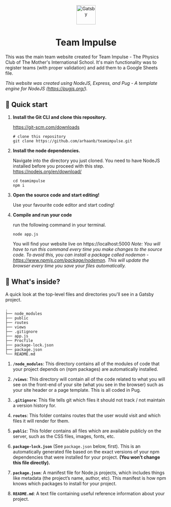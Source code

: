 <p align="center">
  <a href="https://www.gatsbyjs.org">
    <img alt="Gatsby" src="https://i.postimg.cc/mZKwxvc0/IMG-20191102-WA0002.jpg" width="60" />
  </a>
</p>
<h1 align="center">
  Team Impulse
</h1>

This was the main team website created for Team Impulse - The Physics Club of The Mother's International School. It's main functionality was to register teams (with proper validation) and add them to a Google Sheets file.

_This website was created using NodeJS, Express, and Pug - A template engine for NodeJS (https://pugjs.org/)._

## 🚀 Quick start

1.  **Install the Git CLI and clone this repository.**

    https://git-scm.com/downloads
    ```shell
    # clone this repository
    git clone https://github.com/arhaanb/teamimpulse.git
    ```

1.  **Install the node dependencies.**

    Navigate into the directory you just cloned. You need to have NodeJS installed before you proceed with this step.
    https://nodejs.org/en/download/

    ```shell
    cd teamimpulse
    npm i 
    ```

1.  **Open the source code and start editing!**

    Use your favourite code editor and start coding!

1. **Compile and run your code**

    run the following command in your terminal.
    ```shell
    node app.js
    ```
    You will find your website live on https://localhost:5000
    _Note: You will have to run this command every time you make changes to the source code. To avoid this, you can install a package called nodemon - https://www.npmjs.com/package/nodemon. This will update the browser every time you save your files automatically._

## 🧐 What's inside?

A quick look at the top-level files and directories you'll see in a Gatsby project.

    .
    ├── node_modules
    ├── public
    ├── routes
    ├── views
    ├── .gitignore
    ├── app.js
    ├── Procfile
    ├── package-lock.json
    ├── package.json
    └── README.md

1.  **`/node_modules`**: This directory contains all of the modules of code that your project depends on (npm packages) are automatically installed.

2.  **`/views`**: This directory will contain all of the code related to what you will see on the front-end of your site (what you see in the browser) such as your site header or a page template. This is all coded in Pug.

3.  **`.gitignore`**: This file tells git which files it should not track / not maintain a version history for.

3.  **`routes`**: This folder contains routes that the user would visit and which files it will render for them.

3.  **`public`**: This folder contains all files which are available publicly on the server, such as the CSS files, images, fonts, etc.

4. **`package-lock.json`** (See `package.json` below, first). This is an automatically generated file based on the exact versions of your npm dependencies that were installed for your project. **(You won’t change this file directly).**

5. **`package.json`**: A manifest file for Node.js projects, which includes things like metadata (the project’s name, author, etc). This manifest is how npm knows which packages to install for your project.

6. **`README.md`**: A text file containing useful reference information about your project.

<!-- ## 🎓 Learning NodeJS

Looking for more guidance? Full documentation for Node is availaible on their website - https://nodejs.org/en/docs/. Here are some places to start:

- **For most developers, we recommend starting with our [in-depth tutorial for creating a site with Gatsby](https://www.gatsbyjs.org/tutorial/).** It starts with zero assumptions about your level of ability and walks through every step of the process.

- **To dive straight into code samples, head [to our documentation](https://www.gatsbyjs.org/docs/).** In particular, check out the _Guides_, _API Reference_, and _Advanced Tutorials_ sections in the sidebar. -->
